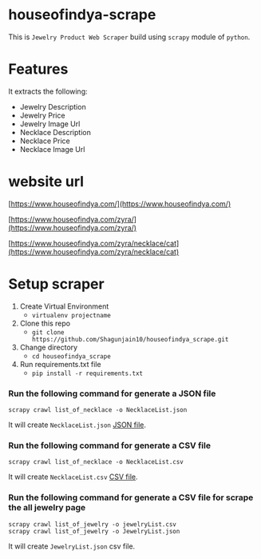 # houseofindya-scrape

This is `Jewelry Product Web Scraper` build using `scrapy` module of `python`.


# Features
It extracts the following:

  * Jewelry Description
  * Jewelry Price
  * Jewelry Image Url
  * Necklace Description
  * Necklace Price
  * Necklace Image Url
# website url
[https://www.houseofindya.com/](https://www.houseofindya.com/)

[https://www.houseofindya.com/zyra/](https://www.houseofindya.com/zyra/)

[https://www.houseofindya.com/zyra/necklace/cat](https://www.houseofindya.com/zyra/necklace/cat)

# Setup  scraper
1. Create Virtual Environment
   - ```virtualenv projectname```
2. Clone this repo
   - ```git clone https://github.com/Shagunjain10/houseofindya_scrape.git```
3. Change directory
    - ```cd houseofindya_scrape```
4. Run requirements.txt file
   - ```pip install -r requirements.txt```

### Run the following command for generate a JSON file
```
scrapy crawl list_of_necklace -o NecklaceList.json
```
It will create `NecklaceList.json` [JSON file](https://github.com/Shagunjain10/houseofindya_scrape/blob/main/NecklaceList.json).

### Run the following command for generate a CSV file
```
scrapy crawl list_of_necklace -o NecklaceList.csv
```
It will create `NecklaceList.csv` [CSV file](https://github.com/Shagunjain10/houseofindya_scrape/blob/main/NecklaceList.csv).

### Run the following command for generate a CSV file for scrape the all jewelry page
```
scrapy crawl list_of_jewelry -o jewelryList.csv
scrapy crawl list_of_jewelry -o JewelryList.json
```

It will create `JewelryList.json` csv file.
